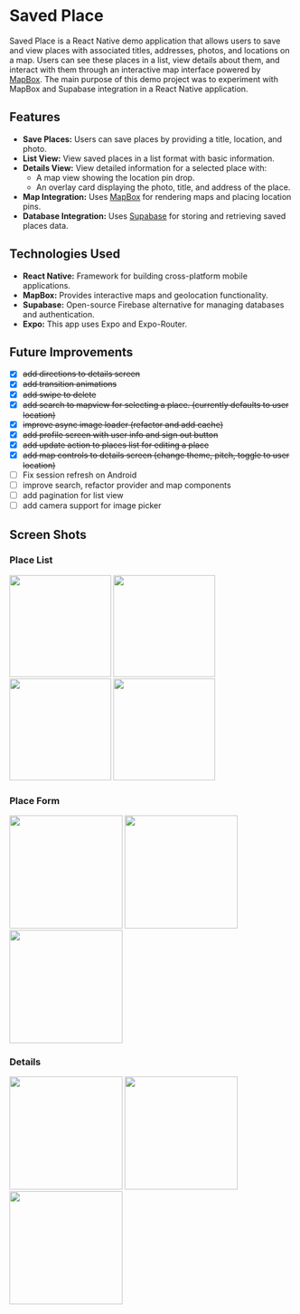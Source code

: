 # Saved Place

Saved Place is a React Native demo application that allows users to save and view places with associated titles, addresses, photos, and locations on a map. 
Users can see these places in a list, view details about them, and interact with them through an interactive map interface powered by [MapBox](https://www.mapbox.com/).
The main purpose of this demo project was to experiment with MapBox and Supabase integration in a React Native application. 

## Features

- **Save Places:** Users can save places by providing a title, location, and photo.
- **List View:** View saved places in a list format with basic information.
- **Details View:** View detailed information for a selected place with:
  - A map view showing the location pin drop.
  - An overlay card displaying the photo, title, and address of the place.
- **Map Integration:** Uses [MapBox](https://www.mapbox.com/) for rendering maps and placing location pins.
- **Database Integration:** Uses [Supabase](https://supabase.io/) for storing and retrieving saved places data.

## Technologies Used

- **React Native:** Framework for building cross-platform mobile applications.
- **MapBox:** Provides interactive maps and geolocation functionality.
- **Supabase:** Open-source Firebase alternative for managing databases and authentication.
- **Expo:** This app uses Expo and Expo-Router.

## Future Improvements
- [x] ~~add directions to details screen~~
- [x] ~~add transition animations~~
- [x] ~~add swipe to delete~~
- [x] ~~add search to mapview for selecting a place. (currently defaults to user location)~~
- [x] ~~improve async image loader (refactor and add cache)~~
- [x] ~~add profile screen with user info and sign out button~~
- [x] ~~add update action to places list for editing a place~~
- [x] ~~add map controls to details screen (change theme, ~~pitch~~, ~~toggle to user location~~)~~
- [ ] Fix session refresh on Android
- [ ] improve search, refactor provider and map components
- [ ] add pagination for list view
- [ ] add camera support for image picker

## Screen Shots

### Place List
<img width="180" src="https://github.com/user-attachments/assets/6939b2c4-e9f8-4f6a-ba77-9df841625c23">
<img width="180" src="https://github.com/user-attachments/assets/3f6f9266-ec5e-48ba-a38b-7c892b571827">
<img width="180" src="https://github.com/user-attachments/assets/e965c27a-d8be-45d2-a0db-effb8c16285d">
<img width="180" src="https://github.com/user-attachments/assets/e485d4f9-b684-4186-9610-f3a0fa7d8386">

### Place Form
<img width="200" src="https://github.com/user-attachments/assets/1c671c23-872d-41ff-990f-c290dda93aa9">
<img width="200" src="https://github.com/user-attachments/assets/19c7718a-e43f-43e8-9fd5-d36bfaa41434">
<img width="200" src="https://github.com/user-attachments/assets/c2b513dd-b912-41c0-9f5a-16acbb3a9064">

### Details
<img width="200" src="https://github.com/user-attachments/assets/f7b15d93-dd4b-4798-8852-095074f94a26">
<img width="200" src="https://github.com/user-attachments/assets/64477499-282c-4871-aaad-2a9ac54da6e5">
<img width="200" src="https://github.com/user-attachments/assets/88122658-9aa3-48d3-a02c-009a2e013e01">

